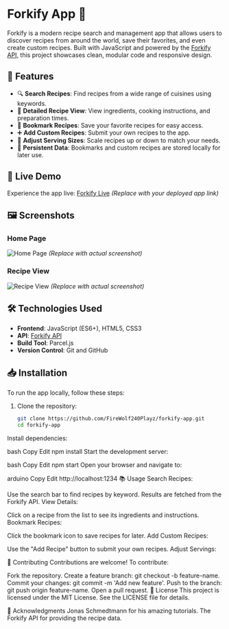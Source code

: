 # Forkify App 🍴

Forkify is a modern recipe search and management app that allows users to discover recipes from around the world, save their favorites, and even create custom recipes. Built with JavaScript and powered by the [Forkify API](https://forkify-api.herokuapp.com/), this project showcases clean, modular code and responsive design.

## 🌟 Features

- 🔍 **Search Recipes**: Find recipes from a wide range of cuisines using keywords.
- 📖 **Detailed Recipe View**: View ingredients, cooking instructions, and preparation times.
- 📌 **Bookmark Recipes**: Save your favorite recipes for easy access.
- ➕ **Add Custom Recipes**: Submit your own recipes to the app.
- 🍳 **Adjust Serving Sizes**: Scale recipes up or down to match your needs.
- 💾 **Persistent Data**: Bookmarks and custom recipes are stored locally for later use.

## 🚀 Live Demo

Experience the app live: [Forkify Live](https://forkify-example-url.com) *(Replace with your deployed app link)*

## 🖼️ Screenshots

### Home Page
![Home Page](https://via.placeholder.com/800x400) *(Replace with actual screenshot)*

### Recipe View
![Recipe View](https://via.placeholder.com/800x400) *(Replace with actual screenshot)*

## 🛠️ Technologies Used

- **Frontend**: JavaScript (ES6+), HTML5, CSS3
- **API**: [Forkify API](https://forkify-api.herokuapp.com/)
- **Build Tool**: Parcel.js
- **Version Control**: Git and GitHub

## 📥 Installation

To run the app locally, follow these steps:

1. Clone the repository:
   ```bash
   git clone https://github.com/FireWolf240Playz/forkify-app.git
   cd forkify-app

Install dependencies:

bash
Copy
Edit
npm install
Start the development server:

bash
Copy
Edit
npm start
Open your browser and navigate to:

arduino
Copy
Edit
http://localhost:1234
📚 Usage
Search Recipes:

Use the search bar to find recipes by keyword.
Results are fetched from the Forkify API.
View Details:

Click on a recipe from the list to see its ingredients and instructions.
Bookmark Recipes:

Click the bookmark icon to save recipes for later.
Add Custom Recipes:

Use the "Add Recipe" button to submit your own recipes.
Adjust Servings:

🤝 Contributing
Contributions are welcome! To contribute:

Fork the repository.
Create a feature branch: git checkout -b feature-name.
Commit your changes: git commit -m 'Add new feature'.
Push to the branch: git push origin feature-name.
Open a pull request.
📜 License
This project is licensed under the MIT License. See the LICENSE file for details.

🙏 Acknowledgments
Jonas Schmedtmann for his amazing tutorials.
The Forkify API for providing the recipe data.
